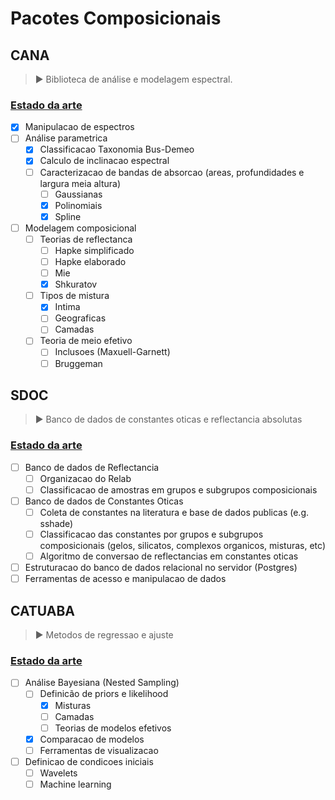 # Pacotes Composicionais

## CANA
> ▶️ Biblioteca de análise e modelagem espectral.

### <u>Estado da arte</u>
- [x] Manipulacao de espectros
- [ ] Análise parametrica
	- [x] Classificacao Taxonomia Bus-Demeo
	- [x] Calculo de inclinacao espectral
	- [ ] Caracterizacao de bandas de absorcao (areas, profundidades e largura meia altura)
		- [ ] Gaussianas
		- [x] Polinomiais
		- [x] Spline
- [ ] Modelagem composicional
	- [ ] Teorias de reflectanca
		- [ ] Hapke simplificado
		- [ ] Hapke elaborado
		- [ ] Mie
		- [x] Shkuratov
	- [ ] Tipos de mistura
		- [x] Intima
		- [ ] Geograficas
		- [ ] Camadas
	- [ ] Teoria de meio efetivo
		- [ ] Inclusoes (Maxuell-Garnett)
		- [ ] Bruggeman

## SDOC
> ▶️ Banco de dados de constantes oticas e reflectancia absolutas

### <u>Estado da arte</u>
- [ ] Banco de dados de Reflectancia
	- [ ] Organizacao do Relab
	- [ ] Classificacao de amostras em grupos e subgrupos composicionais
- [ ] Banco de dados de Constantes Oticas
	- [ ] Coleta de constantes na literatura e base de dados publicas (e.g. sshade)
	- [ ] Classificacao das constantes por grupos e subgrupos composicionais (gelos, silicatos, complexos organicos, misturas, etc)
	- [ ] Algoritmo de conversao de reflectancias em constantes oticas
- [ ] Estruturacao do banco de dados relacional no servidor (Postgres)
- [ ] Ferramentas de acesso e manipulacao de dados

## CATUABA
> ▶️ Metodos de regressao e ajuste 

### <u>Estado da arte</u>
- [ ] Análise Bayesiana (Nested Sampling)
	- [ ] Definicão de priors e likelihood 
		- [x] Misturas
		- [ ] Camadas 
		- [ ] Teorias de modelos efetivos
	- [x] Comparacao de modelos
	- [ ] Ferramentas de visualizacao
- [ ] Definicao de condicoes iniciais
	- [ ] Wavelets
	- [ ] Machine learning 
